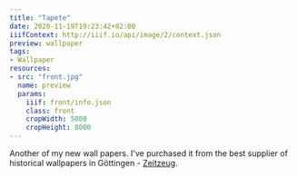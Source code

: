 ```yaml
---
title: "Tapete"
date: 2020-11-19T19:23:42+02:00
iiifContext: http://iiif.io/api/image/2/context.json
preview: wallpaper
tags:
- Wallpaper
resources:
- src: "front.jpg"
  name: preview
  params:
    iiif: front/info.json
    class: front
    cropWidth: 5000
    cropHeight: 8000
---
```

Another of my new wall papers.
I've purchased it from the best supplier of historical wallpapers in Göttingen - [Zeitzeug](http://zeitzeug.de/).
